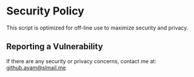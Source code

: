 # Security Policy

This script is optimized for off-line use to maximize security and privacy. 

## Reporting a Vulnerability

If there are any security or privacy concerns, contact me at: github.ayam@slmail.me
